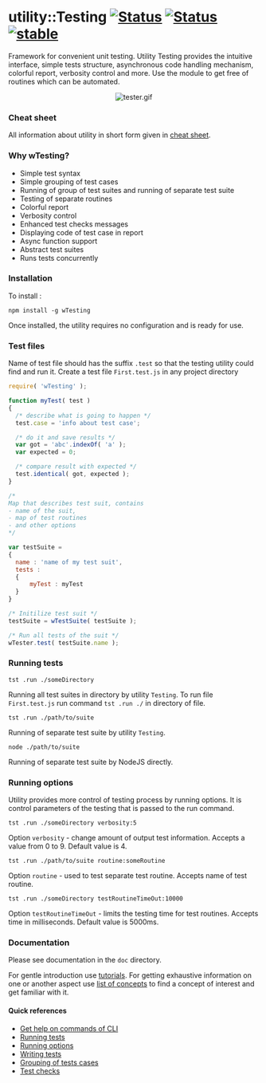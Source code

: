
# utility::Testing [![Status](https://img.shields.io/circleci/build/github/Wandalen/wTesting?label=Test&logo=Test)](https://circleci.com/gh/Wandalen/wTesting) [![Status](https://github.com/Wandalen/wTesting/workflows/Test/badge.svg)](https://github.com/Wandalen/wTesting/actions?query=workflow%3ATest) [![stable](https://img.shields.io/badge/stability-stable-green.svg)](https://github.com/emersion/stability-badges#stable)

Framework for convenient unit testing. Utility Testing provides the intuitive interface, simple tests structure, asynchronous code handling mechanism, colorful report, verbosity control and more. Use the module to get free of routines which can be automated.

<div align="center">
  <img src="./doc/images/tester.gif" alt="tester.gif">
</div>

### Cheat sheet

All information about utility in short form given in [cheat sheet](./doc/version.eng/tutorial/TestingCheatSheet.pdf).

### Why wTesting?

- Simple test syntax
- Simple grouping of test cases
- Running of group of test suites and running of separate test suite
- Testing of separate routines
- Colorful report
- Verbosity control
- Enhanced test checks messages
- Displaying code of test case in report
- Async function support
- Abstract test suites
- Runs tests concurrently

### Installation

To install :

```
npm install -g wTesting
```

Once installed, the utility requires no configuration and is ready for use.

### Test files

Name of test file should has the suffix `.test` so that the testing utility could find and run it. Create a test file `First.test.js` in any project directory

```js
require( 'wTesting' );

function myTest( test )
{
  /* describe what is going to happen */
  test.case = 'info about test case';

  /* do it and save results */
  var got = 'abc'.indexOf( 'a' );
  var expected = 0;

  /* compare result with expected */
  test.identical( got, expected );
}

/*
Map that describes test suit, contains
- name of the suit,
- map of test routines
- and other options
*/

var testSuite =
{
  name : 'name of my test suit',
  tests :
  {
      myTest : myTest
  }
}

/* Initilize test suit */
testSuite = wTestSuite( testSuite );

/* Run all tests of the suit */
wTester.test( testSuite.name );
```

### Running tests

```
tst .run ./someDirectory
```
Running all test suites in directory by utility `Testing`. To run file `First.test.js` run command `tst .run ./` in directory of file.

```
tst .run ./path/to/suite
```
Running of separate test suite by utility `Testing`.

```
node ./path/to/suite
```

Running of separate test suite by NodeJS directly.

### Running options

Utility provides more control of testing process by running options. It is control parameters of the testing that is passed to the run command.

```
tst .run ./someDirectory verbosity:5
```

Option `verbosity` - change amount of output test information. Accepts a value from 0 to 9. Default value is 4.

```
tst .run ./path/to/suite routine:someRoutine
```

Option `routine` - used to test separate test routine. Accepts name of test routine.

```
tst .run ./someDirectory testRoutineTimeOut:10000
```

Option `testRoutineTimeOut` - limits the testing time for test routines. Accepts time in milliseconds. Default value is 5000ms.

### Documentation

Please see documentation in the `doc` directory.

For gentle introduction use [tutorials](./doc/version.eng/README.md#Tutorials). For getting exhaustive information on one or another aspect use [list of concepts](./doc/version.eng/README.md#Concepts) to find a concept of interest and get familiar with it.

#### Quick references

- [Get help on commands of CLI](./doc/version.eng/tutorial/Help.md)
- [Running tests](./doc/version.eng/tutorial/Running.md)
- [Running options](./doc/version.eng/tutorial/Help.md#test-run-options-and-suite-options)
- [Writing tests](./doc/version.eng/tutorial/HelloWorld.md)
- [Grouping of tests cases](./doc/version.eng/tutorial/Report.md)
- [Test checks](./doc/version.eng/concept/TestCheck.md)
